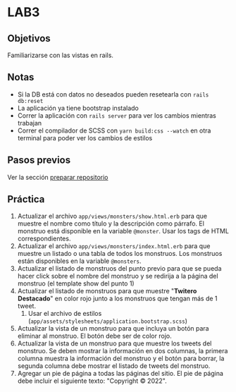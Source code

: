 # LAB3

## Objetivos

Familiarizarse con las vistas en rails.

## Notas

- Si la DB está con datos no deseados pueden resetearla con `rails db:reset`
- La aplicación ya tiene bootstrap instalado
- Correr la aplicación con `rails server` para ver los cambios mientras trabajan
- Correr el compilador de SCSS con `yarn build:css --watch` en otra terminal para poder ver los cambios de estilos

## Pasos previos

Ver la sección [preparar repositorio](https://github.com/I110IS/lab1/blob/master/README.md#preparar-repositorio)

## Práctica

1. Actualizar el archivo `app/views/monsters/show.html.erb` para que muestre el nombre como título y la descripción como párrafo. El monstruo está disponible en la variable `@monster`. Usar los tags de HTML correspondientes.
1. Actualizar el archivo `app/views/monsters/index.html.erb` para que muestre un listado o una tabla de todos los monstruos. Los monstruos están disponibles en la variable `@monsters`.
1. Actualizar el listado de monstruos del punto previo para que se pueda hacer click sobre el nombre del monstruo y se redirija a la página del monstruo (el template show del punto 1)
1. Actualizar el listado de monstruos para que muestre "**Twitero Destacado**" en color rojo junto a los monstruos que tengan más de 1 tweet.
    1. Usar el archivo de estilos (`app/assets/stylesheets/application.bootstrap.scss`)
1. Actualizar la vista de un monstruo para que incluya un botón para eliminar al monstruo. El botón debe ser de color rojo.
1. Actualizar la vista de un monstruo para que muestre los tweets del monstruo. Se deben mostrar la información en dos columnas, la primera columna muestra la información del monstruo y el botón para borrar, la segunda columna debe mostrar el listado de tweets del monstruo.
1. Agregar un pie de página a todas las páginas del sitio. El pie de página debe incluir el siguiente texto: "Copyright © 2022".
